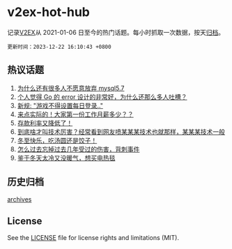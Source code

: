 # v2ex-hot-hub

 记录[V2EX](https://www.v2ex.com/)从 2021-01-06 日至今的热门话题。每小时抓取一次数据，按天[归档](archives)。

`更新时间：2023-12-22 16:10:43 +0800`

## 热议话题

1. [为什么还有很多人不愿意放弃 mysql5.7](https://www.v2ex.com/t/1002467)
1. [个人觉得 Go 的 error 设计的非常好，为什么还那么多人吐槽？](https://www.v2ex.com/t/1002535)
1. [新规: "游戏不得设置每日登录.."](https://www.v2ex.com/t/1002575)
1. [来点实际的！大家第一份工作月薪多少？？](https://www.v2ex.com/t/1002606)
1. [存款利率又降低了！](https://www.v2ex.com/t/1002484)
1. [到底啥才叫技术厉害？经常看到网友喷某某某技术也就那样，某某某技术一般](https://www.v2ex.com/t/1002514)
1. [冬至快乐，吃汤圆还是饺子！](https://www.v2ex.com/t/1002527)
1. [怎么过去忘掉过去几年受过的伤害，背刺事件](https://www.v2ex.com/t/1002485)
1. [鉴于冬天太冷又没暖气，想买电热毯](https://www.v2ex.com/t/1002480)

## 历史归档

[archives](archives)

## License

See the [LICENSE](LICENSE) file for license rights and limitations (MIT).
